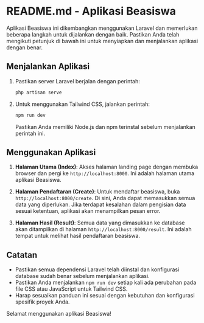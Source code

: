 # README.md - Aplikasi Beasiswa

Aplikasi Beasiswa ini dikembangkan menggunakan Laravel dan memerlukan beberapa langkah untuk dijalankan dengan baik. Pastikan Anda telah mengikuti petunjuk di bawah ini untuk menyiapkan dan menjalankan aplikasi dengan benar.

## Menjalankan Aplikasi

1. Pastikan server Laravel berjalan dengan perintah:

    ```bash
    php artisan serve
    ```

2. Untuk menggunakan Tailwind CSS, jalankan perintah:

    ```bash
    npm run dev
    ```

    Pastikan Anda memiliki Node.js dan npm terinstal sebelum menjalankan perintah ini.

## Menggunakan Aplikasi

1. **Halaman Utama (Index)**: Akses halaman landing page dengan membuka browser dan pergi ke `http://localhost:8000`. Ini adalah halaman utama aplikasi Beasiswa.

2. **Halaman Pendaftaran (Create)**: Untuk mendaftar beasiswa, buka `http://localhost:8000/create`. Di sini, Anda dapat memasukkan semua data yang diperlukan. Jika terdapat kesalahan dalam pengisian data sesuai ketentuan, aplikasi akan menampilkan pesan error.

3. **Halaman Hasil (Result)**: Semua data yang dimasukkan ke database akan ditampilkan di halaman `http://localhost:8000/result`. Ini adalah tempat untuk melihat hasil pendaftaran beasiswa.

## Catatan

-   Pastikan semua dependensi Laravel telah diinstal dan konfigurasi database sudah benar sebelum menjalankan aplikasi.
-   Pastikan Anda menjalankan `npm run dev` setiap kali ada perubahan pada file CSS atau JavaScript untuk Tailwind CSS.
-   Harap sesuaikan panduan ini sesuai dengan kebutuhan dan konfigurasi spesifik proyek Anda.

Selamat menggunakan aplikasi Beasiswa! 
